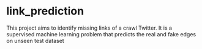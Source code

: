 # link_prediction
This  project aims to identify missing links of a crawl Twitter.   It is a supervised machine learning problem that predicts the real and fake edges on unseen test dataset
